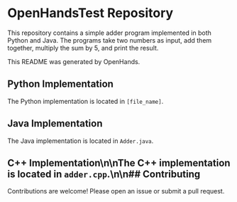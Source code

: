 # OpenHandsTest Repository

This repository contains a simple adder program implemented in both Python and Java.  The programs take two numbers as input, add them together, multiply the sum by 5, and print the result.

This README was generated by OpenHands.

## Python Implementation

The Python implementation is located in `[file_name]`.

## Java Implementation

The Java implementation is located in `Adder.java`.
## C++ Implementation\n\nThe C++ implementation is located in `adder.cpp`.\n\n## Contributing

Contributions are welcome! Please open an issue or submit a pull request.

